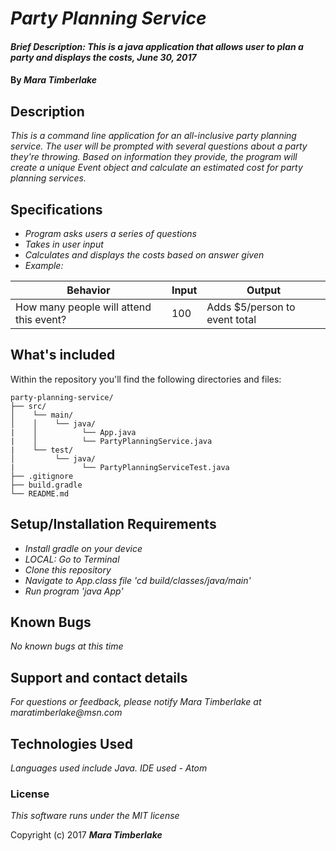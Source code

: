 # _Party Planning Service_

#### _Brief Description: This is a java application that allows user to plan a party and displays the costs, June 30, 2017_

#### By _**Mara Timberlake**_

## Description
_This is a command line application for an all-inclusive party planning service. The user will be prompted with several questions about a party they're throwing. Based on information they provide, the program will create a unique Event object and calculate an estimated cost for party planning services._

## Specifications

* _Program asks users a series of questions_
* _Takes in user input_
* _Calculates and displays the costs based on answer given_
* _Example:_

|Behavior|Input|Output|
|---|---|---|
|How many people will attend this event?|100|Adds $5/person to event total|

## What's included
Within the repository you'll find the following directories and files:

```
party-planning-service/
├── src/
│    └── main/
│    │    └── java/
|    │          └── App.java
|    │          └── PartyPlanningService.java
|    └── test/
│         └── java/
|               └── PartyPlanningServiceTest.java
├── .gitignore
├── build.gradle
└── README.md
```

## Setup/Installation Requirements

* _Install gradle on your device_
* _LOCAL: Go to Terminal_
* _Clone this repository_
* _Navigate to App.class file 'cd build/classes/java/main'_
* _Run program 'java App'_

## Known Bugs

_No known bugs at this time_

## Support and contact details

_For questions or feedback, please notify Mara Timberlake at maratimberlake@msn.com_

## Technologies Used

_Languages used include Java. IDE used - Atom_

### License

*This software runs under the MIT license*

Copyright (c) 2017 **_Mara Timberlake_**

